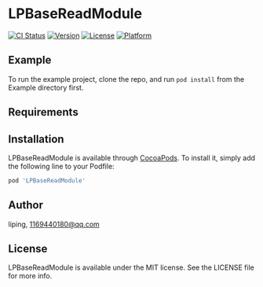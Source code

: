 # LPBaseReadModule

[![CI Status](https://img.shields.io/travis/liping/LPBaseReadModule.svg?style=flat)](https://travis-ci.org/liping/LPBaseReadModule)
[![Version](https://img.shields.io/cocoapods/v/LPBaseReadModule.svg?style=flat)](https://cocoapods.org/pods/LPBaseReadModule)
[![License](https://img.shields.io/cocoapods/l/LPBaseReadModule.svg?style=flat)](https://cocoapods.org/pods/LPBaseReadModule)
[![Platform](https://img.shields.io/cocoapods/p/LPBaseReadModule.svg?style=flat)](https://cocoapods.org/pods/LPBaseReadModule)

## Example

To run the example project, clone the repo, and run `pod install` from the Example directory first.

## Requirements

## Installation

LPBaseReadModule is available through [CocoaPods](https://cocoapods.org). To install
it, simply add the following line to your Podfile:

```ruby
pod 'LPBaseReadModule'
```

## Author

liping, 1169440180@qq.com

## License

LPBaseReadModule is available under the MIT license. See the LICENSE file for more info.
